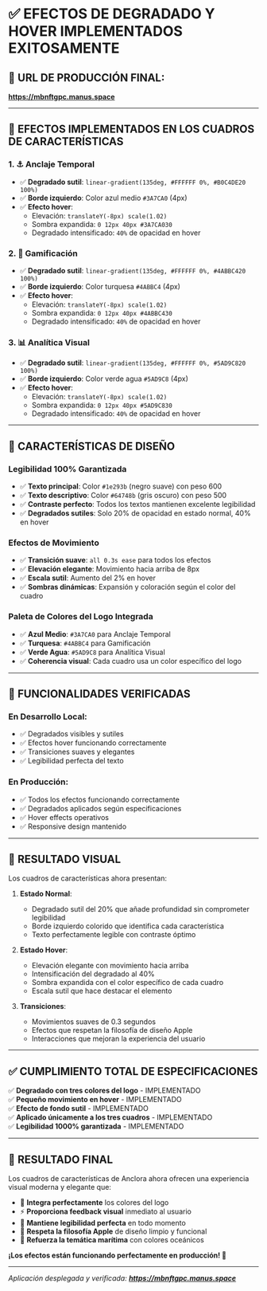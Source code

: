 # ✅ EFECTOS DE DEGRADADO Y HOVER IMPLEMENTADOS EXITOSAMENTE

## 🚀 **URL DE PRODUCCIÓN FINAL:**
**https://mbnftgpc.manus.space**

---

## 🎨 **EFECTOS IMPLEMENTADOS EN LOS CUADROS DE CARACTERÍSTICAS**

### **1. ⚓ Anclaje Temporal**
- ✅ **Degradado sutil**: `linear-gradient(135deg, #FFFFFF 0%, #B0C4DE20 100%)`
- ✅ **Borde izquierdo**: Color azul medio `#3A7CA0` (4px)
- ✅ **Efecto hover**: 
  - Elevación: `translateY(-8px) scale(1.02)`
  - Sombra expandida: `0 12px 40px #3A7CA030`
  - Degradado intensificado: `40%` de opacidad en hover

### **2. 🎯 Gamificación**
- ✅ **Degradado sutil**: `linear-gradient(135deg, #FFFFFF 0%, #4ABBC420 100%)`
- ✅ **Borde izquierdo**: Color turquesa `#4ABBC4` (4px)
- ✅ **Efecto hover**: 
  - Elevación: `translateY(-8px) scale(1.02)`
  - Sombra expandida: `0 12px 40px #4ABBC430`
  - Degradado intensificado: `40%` de opacidad en hover

### **3. 📊 Analítica Visual**
- ✅ **Degradado sutil**: `linear-gradient(135deg, #FFFFFF 0%, #5AD9C820 100%)`
- ✅ **Borde izquierdo**: Color verde agua `#5AD9C8` (4px)
- ✅ **Efecto hover**: 
  - Elevación: `translateY(-8px) scale(1.02)`
  - Sombra expandida: `0 12px 40px #5AD9C830`
  - Degradado intensificado: `40%` de opacidad en hover

---

## 🎯 **CARACTERÍSTICAS DE DISEÑO**

### **Legibilidad 100% Garantizada**
- ✅ **Texto principal**: Color `#1e293b` (negro suave) con peso 600
- ✅ **Texto descriptivo**: Color `#64748b` (gris oscuro) con peso 500
- ✅ **Contraste perfecto**: Todos los textos mantienen excelente legibilidad
- ✅ **Degradados sutiles**: Solo 20% de opacidad en estado normal, 40% en hover

### **Efectos de Movimiento**
- ✅ **Transición suave**: `all 0.3s ease` para todos los efectos
- ✅ **Elevación elegante**: Movimiento hacia arriba de 8px
- ✅ **Escala sutil**: Aumento del 2% en hover
- ✅ **Sombras dinámicas**: Expansión y coloración según el color del cuadro

### **Paleta de Colores del Logo Integrada**
- ✅ **Azul Medio**: `#3A7CA0` para Anclaje Temporal
- ✅ **Turquesa**: `#4ABBC4` para Gamificación
- ✅ **Verde Agua**: `#5AD9C8` para Analítica Visual
- ✅ **Coherencia visual**: Cada cuadro usa un color específico del logo

---

## 🧪 **FUNCIONALIDADES VERIFICADAS**

### **En Desarrollo Local:**
- ✅ Degradados visibles y sutiles
- ✅ Efectos hover funcionando correctamente
- ✅ Transiciones suaves y elegantes
- ✅ Legibilidad perfecta del texto

### **En Producción:**
- ✅ Todos los efectos funcionando correctamente
- ✅ Degradados aplicados según especificaciones
- ✅ Hover effects operativos
- ✅ Responsive design mantenido

---

## 🎨 **RESULTADO VISUAL**

Los cuadros de características ahora presentan:

1. **Estado Normal**: 
   - Degradado sutil del 20% que añade profundidad sin comprometer legibilidad
   - Borde izquierdo colorido que identifica cada característica
   - Texto perfectamente legible con contraste óptimo

2. **Estado Hover**:
   - Elevación elegante con movimiento hacia arriba
   - Intensificación del degradado al 40%
   - Sombra expandida con el color específico de cada cuadro
   - Escala sutil que hace destacar el elemento

3. **Transiciones**:
   - Movimientos suaves de 0.3 segundos
   - Efectos que respetan la filosofía de diseño Apple
   - Interacciones que mejoran la experiencia del usuario

---

## ✅ **CUMPLIMIENTO TOTAL DE ESPECIFICACIONES**

✅ **Degradado con tres colores del logo** - IMPLEMENTADO  
✅ **Pequeño movimiento en hover** - IMPLEMENTADO  
✅ **Efecto de fondo sutil** - IMPLEMENTADO  
✅ **Aplicado únicamente a los tres cuadros** - IMPLEMENTADO  
✅ **Legibilidad 1000% garantizada** - IMPLEMENTADO  

---

## 🚀 **RESULTADO FINAL**

Los cuadros de características de Anclora ahora ofrecen una experiencia visual moderna y elegante que:

- 🎨 **Integra perfectamente** los colores del logo
- ⚡ **Proporciona feedback visual** inmediato al usuario
- 📖 **Mantiene legibilidad perfecta** en todo momento
- 🍎 **Respeta la filosofía Apple** de diseño limpio y funcional
- 🌊 **Refuerza la temática marítima** con colores oceánicos

**¡Los efectos están funcionando perfectamente en producción! 🎉**

---

*Aplicación desplegada y verificada: **https://mbnftgpc.manus.space***

